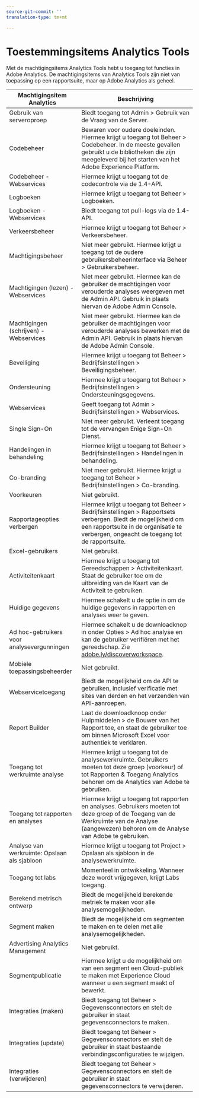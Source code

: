 ```yaml
---
source-git-commit: ''
translation-type: tm+mt

---
```

# Toestemmingsitems Analytics Tools

Met de machtigingsitems Analytics Tools hebt u toegang tot functies in Adobe Analytics. De machtigingsitems van Analytics Tools zijn niet van toepassing op een rapportsuite, maar op Adobe Analytics als geheel.

| Machtigingsitem Analytics | Beschrijving |
|----|----|
| Gebruik van serveroproep | Biedt toegang tot Admin > Gebruik van de Vraag van de Server. |
| Codebeheer | Bewaren voor oudere doeleinden. Hiermee krijgt u toegang tot Beheer > Codebeheer. In de meeste gevallen gebruikt u de bibliotheken die zijn meegeleverd bij het starten van het Adobe Experience Platform. |
| Codebeheer - Webservices | Hiermee krijgt u toegang tot de codecontrole via de 1.4-API. |
| Logboeken | Hiermee krijgt u toegang tot Beheer > Logboeken. |
| Logboeken - Webservices | Biedt toegang tot pull-logs via de 1.4-API. |
| Verkeersbeheer | Hiermee krijgt u toegang tot Beheer > Verkeersbeheer. |
| Machtigingsbeheer | Niet meer gebruikt. Hiermee krijgt u toegang tot de oudere gebruikersbeheerinterface via Beheer > Gebruikersbeheer. |
| Machtigingen (lezen) - Webservices | Niet meer gebruikt. Hiermee kan de gebruiker de machtigingen voor verouderde analyses weergeven met de Admin API. Gebruik in plaats hiervan de Adobe Admin Console. |
| Machtigingen (schrijven) - Webservices | Niet meer gebruikt. Hiermee kan de gebruiker de machtigingen voor verouderde analyses bewerken met de Admin API. Gebruik in plaats hiervan de Adobe Admin Console. |
| Beveiliging | Hiermee krijgt u toegang tot Beheer > Bedrijfsinstellingen > Beveiligingsbeheer. |
| Ondersteuning | Hiermee krijgt u toegang tot Beheer > Bedrijfsinstellingen > Ondersteuningsgegevens. |
| Webservices | Geeft toegang tot Admin > Bedrijfsinstellingen > Webservices. |
| Single Sign-On | Niet meer gebruikt. Verleent toegang tot de vervangen Enige Sign-On Dienst. |
| Handelingen in behandeling | Hiermee krijgt u toegang tot Beheer > Bedrijfsinstellingen > Handelingen in behandeling. |
| Co-branding | Niet meer gebruikt. Hiermee krijgt u toegang tot Beheer > Bedrijfsinstellingen > Co-branding. |
| Voorkeuren | Niet gebruikt. |
| Rapportageopties verbergen | Hiermee krijgt u toegang tot Beheer > Bedrijfsinstellingen > Rapportsets verbergen. Biedt de mogelijkheid om een rapportsuite in de organisatie te verbergen, ongeacht de toegang tot de rapportsuite. |
| Excel-gebruikers | Niet gebruikt. |
| Activiteitenkaart | Hiermee krijgt u toegang tot Gereedschappen > Activiteitenkaart. Staat de gebruiker toe om de uitbreiding van de Kaart van de Activiteit te gebruiken. |
| Huidige gegevens | Hiermee schakelt u de optie in om de huidige gegevens in rapporten en analyses weer te geven. |
| Ad hoc-gebruikers voor analysevergunningen | Hiermee schakelt u de downloadknop in onder Opties > Ad hoc analyse en kan de gebruiker verifiëren met het gereedschap. Zie [adobe.ly/discoverworkspace](https://adobe.ly/discoverworkspace). |
| Mobiele toepassingsbeheerder | Niet gebruikt. |
| Webservicetoegang | Biedt de mogelijkheid om de API te gebruiken, inclusief verificatie met sites van derden en het verzenden van API-aanroepen. |
| Report Builder | Laat de downloadknoop onder Hulpmiddelen > de Bouwer van het Rapport toe, en staat de gebruiker toe om binnen Microsoft Excel voor authentiek te verklaren. |
| Toegang tot werkruimte analyse | Hiermee krijgt u toegang tot de analysewerkruimte. Gebruikers moeten tot deze groep (voorkeur) of tot Rapporten &amp; Toegang Analytics behoren om de Analytics van Adobe te gebruiken. |
| Toegang tot rapporten en analyses | Hiermee krijgt u toegang tot rapporten en analyses. Gebruikers moeten tot deze groep of de Toegang van de Werkruimte van de Analyse (aangewezen) behoren om de Analyse van Adobe te gebruiken. |
| Analyse van werkruimte: Opslaan als sjabloon | Hiermee krijgt u toegang tot Project > Opslaan als sjabloon in de analysewerkruimte. |
| Toegang tot labs | Momenteel in ontwikkeling. Wanneer deze wordt vrijgegeven, krijgt Labs toegang. |
| Berekend metrisch ontwerp | Biedt de mogelijkheid berekende metriek te maken voor alle analysemogelijkheden. |
| Segment maken | Biedt de mogelijkheid om segmenten te maken en te delen met alle analysemogelijkheden. |
| Advertising Analytics Management | Niet gebruikt. |
| Segmentpublicatie | Hiermee krijgt u de mogelijkheid om van een segment een Cloud-publiek te maken met Experience Cloud wanneer u een segment maakt of bewerkt. |
| Integraties (maken) | Biedt toegang tot Beheer > Gegevensconnectors en stelt de gebruiker in staat gegevensconnectors te maken. |
| Integraties (update) | Biedt toegang tot Beheer > Gegevensconnectors en stelt de gebruiker in staat bestaande verbindingsconfiguraties te wijzigen. |
| Integraties (verwijderen) | Biedt toegang tot Beheer > Gegevensconnectors en stelt de gebruiker in staat gegevensconnectors te verwijderen. |
